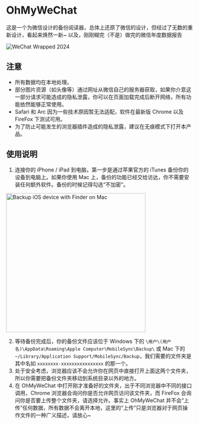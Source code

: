 # OhMyWeChat

这是一个为微信设计的备份阅读器，总体上还原了微信的设计，但经过了无数的重新设计，看起来焕然一新~
以及，刚刚糊完（不是）做完的微信年度数据报告

![WeChat Wrapped 2024](https://github.com/user-attachments/assets/191963f6-e3f7-48e4-85c4-25c723451b8d)


## 注意

- 所有数据均在本地处理。
- 部分图片资源（如头像等）通过网址从微信自己的服务器获取，如果你介意这一部分请求可能造成的隐私泄露，你可以在页面加载完成后断开网络，所有功能依然能够正常使用。
- Safari 和 Arc 因为一些技术原因暂无法适配，软件在最新版 Chrome 以及 FireFox 下测试可用。
- 为了防止可能发生的浏览器插件造成的隐私泄露，建议在无痕模式下打开本产品。

## 使用说明

1. 连接你的 iPhone / iPad 到电脑，第一步是通过苹果官方的 iTunes 备份你的设备到电脑上。如果你使用 Mac 上，备份的功能已经交给访达，你不需要安装任何额外软件。备份的时候记得勾选“不加密”。
<img width="376" alt="Backup iOS device with Finder on Mac" src="https://github.com/user-attachments/assets/6ea81d05-3cdc-4752-9f16-c4b1caa87379" />

2. 等待备份完成后，你的备份文件应该位于 Windows 下的 `\用户\(用户名)\AppData\Roaming\Apple Computer\MobileSync\Backup\` 或 Mac 下的 `~/Library/Application Support/MobileSync/Backup`，我们需要的文件夹是其中名如 `xxxxxxxx-xxxxxxxxxxxxxxxx` 的那一个。
3. 处于安全考虑，浏览器应该不会允许你在网页中直接打开上面这两个文件夹，所以你需要把备份文件夹移动到系统目录以外的地方。
4. 在 OhMyWeChat 中打开刚才准备好的文件夹，出于不同浏览器中不同的接口调用，Chrome 浏览器会询问你是否允许网页访问该文件夹，而 FireFox 会询问你是否要上传整个文件夹，请选择允许。事实上 OhMyWeChat 并不会“上传”任何数据，所有数据不会离开本地，这里的“上传”只是浏览器对于网页操作文件的一种广义描述，请放心~
